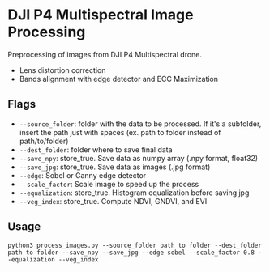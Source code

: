 # DJI P4 Multispectral Image Processing

Preprocessing of images from DJI P4 Multispectral drone. 

- Lens distortion correction
- Bands alignment with edge detector and ECC Maximization

## Flags

- ```--source_folder```: folder with the data to be processed. If it's a subfolder, insert the path just with spaces (ex. path to folder instead of path/to/folder)
- ```--dest_folder```: folder where to save final data
- ```--save_npy```: store_true. Save data as numpy array (.npy format, float32)
- ```--save_jpg```: store_true. Save data as images (.jpg format)
- ```--edge```: Sobel or Canny edge detector
- ```--scale_factor```: Scale image to speed up the process
- ```--equalization```: store_true. Histogram equalization before saving jpg
- ```--veg_index```: store_true. Compute NDVI, GNDVI, and EVI

## Usage

```python3 process_images.py --source_folder path to folder --dest_folder path to folder --save_npy --save_jpg --edge sobel --scale_factor 0.8 --equalization --veg_index```
